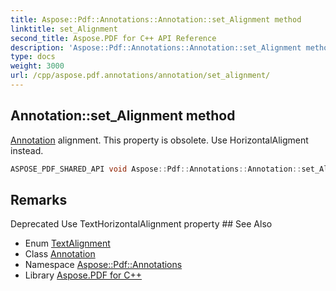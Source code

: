 ```yaml
---
title: Aspose::Pdf::Annotations::Annotation::set_Alignment method
linktitle: set_Alignment
second_title: Aspose.PDF for C++ API Reference
description: 'Aspose::Pdf::Annotations::Annotation::set_Alignment method. Annotation alignment. This property is obsolete. Use HorizontalAligment instead in C++.'
type: docs
weight: 3000
url: /cpp/aspose.pdf.annotations/annotation/set_alignment/
---
```

## Annotation::set_Alignment method


[Annotation](../) alignment. This property is obsolete. Use HorizontalAligment instead.

```cpp
ASPOSE_PDF_SHARED_API void Aspose::Pdf::Annotations::Annotation::set_Alignment(TextAlignment value)
```

## Remarks


<xrefsect id="deprecated_1_deprecated000108">
  <xreftitle>Deprecated</xreftitle>
  <xrefdescription>
    <para>Use TextHorizontalAlignment property </para>
  </xrefdescription>
</xrefsect>
## See Also

* Enum [TextAlignment](../../textalignment/)
* Class [Annotation](../)
* Namespace [Aspose::Pdf::Annotations](../../)
* Library [Aspose.PDF for C++](../../../)
